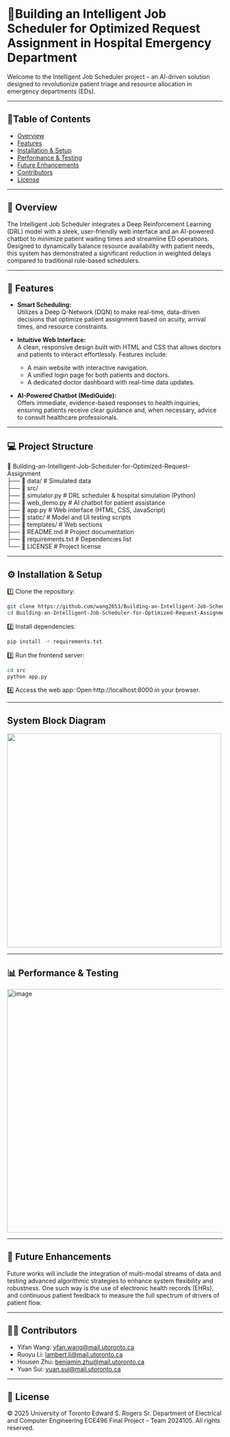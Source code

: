 # 🏥Building an Intelligent Job Scheduler for Optimized Request Assignment in Hospital Emergency Department

Welcome to the Intelligent Job Scheduler project – an AI-driven solution designed to revolutionize patient triage and resource allocation in emergency departments (EDs).

---

## 📌Table of Contents

- [Overview](#overview)
- [Features](#features)
- [Installation & Setup](#installation--setup)
- [Performance & Testing](#performance--testing)
- [Future Enhancements](#future-enhancements)
- [Contributors](#contributors)
- [License](#license)

---

## 🏥 Overview

The Intelligent Job Scheduler integrates a Deep Reinforcement Learning (DRL) model with a sleek, user-friendly web interface and an AI-powered chatbot to minimize patient waiting times and streamline ED operations. Designed to dynamically balance resource availability with patient needs, this system has demonstrated a significant reduction in weighted delays compared to traditional rule-based schedulers.

---

## 🚀 Features

- **Smart Scheduling:**  
  Utilizes a Deep Q-Network (DQN) to make real-time, data-driven decisions that optimize patient assignment based on acuity, arrival times, and resource constraints.

- **Intuitive Web Interface:**  
  A clean, responsive design built with HTML and CSS that allows doctors and patients to interact effortlessly. Features include:
  - A main website with interactive navigation.
  - A unified login page for both patients and doctors.
  - A dedicated doctor dashboard with real-time data updates.

- **AI-Powered Chatbot (MediGuide):**  
  Offers immediate, evidence-based responses to health inquiries, ensuring patients receive clear guidance and, when necessary, advice to consult healthcare professionals.

---

## 💻 Project Structure
📂 Building-an-Intelligent-Job-Scheduler-for-Optimized-Request-Assignment  
 ├── 📂 data/              # Simulated data  
 ├── 📂 src/  
    ├── 📜 simulator.py     # DRL scheduler & hospital simulation (Python)  
    ├── 📜 web_demo.py      # AI chatbot for patient assistance  
    ├── 📜 app.py           # Web interface (HTML, CSS, JavaScript)  
 ├── 📂 static/            # Model and UI testing scripts  
 ├── 📂 templates/         # Web sections  
 ├── 📜 README.md          # Project documentation  
 ├── 📜 requirements.txt   # Dependencies list  
 └── 📜 LICENSE            # Project license  

---

## ⚙️ Installation & Setup  

1️⃣ Clone the repository:  

```bash
git clone https://github.com/wang2653/Building-an-Intelligent-Job-Scheduler-for-Optimized-Request-Assignment.git  
cd Building-an-Intelligent-Job-Scheduler-for-Optimized-Request-Assignment 
```

2️⃣ Install dependencies:  

```bash
pip install -r requirements.txt
```

3️⃣ Run the frontend server:  

```bash
cd src  
python app.py  
```

4️⃣ Access the web app: Open http://localhost:8000 in your browser.

---

## System Block Diagram
<img src="https://github.com/user-attachments/assets/fc1b6349-249f-4e55-b936-fd3d01dad087" width="500">

---

## 📊 Performance & Testing

<img width="568" alt="image" src="https://github.com/user-attachments/assets/4429b672-a2f1-4141-94c8-8989ba432e4c" />

---

## 🤖 Future Enhancements
Future works will include the integration of multi-modal streams of data and testing advanced algorithmic strategies to enhance system flexibility and robustness. One such way is the use of electronic health records (EHRs), and continuous patient feedback to measure the full spectrum of drivers of patient flow.

---

## 👨‍⚕️ Contributors
- Yifan Wang: yfan.wang@mail.utoronto.ca
- Ruoyu Li: lambert.li@mail.utoronto.ca 
- Housen Zhu: benjamin.zhu@mail.utoronto.ca 
- Yuan Sui: yuan.sui@mail.utoronto.ca

---

## 📜 License

© 2025 University of Toronto
Edward S. Rogers Sr. Department of Electrical and Computer Engineering
ECE496 Final Project – Team 2024105. All rights reserved.

